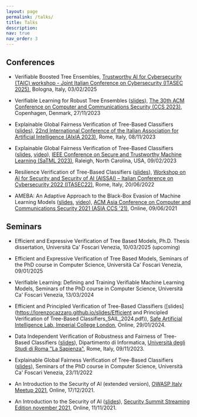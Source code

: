```yaml
---
layout: page
permalink: /talks/
title: Talks
description: 
nav: true
nav_order: 3
---
```


## Conferences

- Verifiable Boosted Tree Ensembles, [Trustworthy AI for Cybersecurity (TAIC) workshop - Joint Italian Conference on Cybersecurity (ITASEC 2025)](https://taicworkshop.github.io/), Bologna, Italy, 03/02/2025

- Verifiable Learning for Robust Tree Ensembles ([slides](https://lorenzocazzaro.github.io/slides/Verifiable_Learning_for_Robust_Tree_Ensembles.pdf)), [The 30th ACM Conference on Computer and Communications Security (CCS 2023)](https://www.sigsac.org/ccs/CCS2023/), Copenhagen, Denmark, 27/11/2023

- Explainable Global Fairness Verification of Tree-Based Classifiers ([slides](https://lorenzocazzaro.github.io/slides/Explainable_Global_Fairness_Verification_AIxIA_2023.pdf)), [22nd International Conference of the Italian Association for Artificial Intelligence (AIxIA 2023)](https://www.aixia2023.cnr.it/), Rome, Italy, 08/11/2023

- Explainable Global Fairness Verification of Tree-Based Classifiers ([slides](https://lorenzocazzaro.github.io/slides/Explainable_Global_Fairness_Verification_SaTML.pdf), [video](https://www.youtube.com/watch?v=lLqtqRFUHao&list=PLFG9vaKTeJq7MklvBGk31GeceuDB4Ofmp&index=23&t=2s&pp=iAQB)), [IEEE Conference on Secure and Trustworthy Machine Learning (SaTML 2023)](https://satml.org/2023/), Raleigh, North Carolina, USA, 09/02/2023

- Resilience Verification of Tree-Based Classifiers ([slides](https://lorenzocazzaro.github.io/slides/Resilience_Verification_of_Tree_Based_Classifiers_AISSAI_2022.pdf)), [Workshop on AI for Security and Security of AI (AISSAI) – Italian Conference on Cybersecurity 2022 (ITASEC22)](http://web.archive.org/web/20220522045701/https://itasec.it/workshop/workshop-ai-for-security-and-security-of-ai/), Rome, Italy, 20/06/2022

- AMEBA: An Adaptive Approach to the Black-Box Evasion of Machine Learning Models ([slides](https://lorenzocazzaro.github.io/slides/AMEBA_AsiaCCS_presentation_15min.pdf), [video](https://dl.acm.org/doi/10.1145/3433210.3453114)), [ACM Asia Conference on Computer and Communications Security 2021 (ASIA CCS '21)](https://asiaccs2021.comp.polyu.edu.hk/), Online, 09/06/2021

## Seminars

- Efficient and Expressive Verification of Tree Based Models, Ph.D. Thesis dissertation, Università Ca' Foscari Venezia, 10/03/2025 (upcoming)

- Efficient and Expressive Verification of Tree Based Models, Seminars of the PhD course in Computer Science, Università Ca' Foscari Venezia, 09/01/2025

- Verifiable Learning: Defining and Training Verifiable Machine Learning Models, Seminars of the PhD course in Computer Science, Università Ca' Foscari Venezia, 13/03/2024

- Efficient and Principled Verification of Tree-Based Classifiers ([slides](https://lorenzocazzaro.github.io/slides/Efficient and Principled Verification of Tree-Based Classifiers_SAIL_2024.pdf)), [Safe Artificial Intelligence Lab, Imperial College London](https://sail.doc.ic.ac.uk/), Online, 29/01/2024.

- Data Independent Verification of Robustness and Fairness of Tree-Based Classifiers ([slides](https://lorenzocazzaro.github.io/slides/Data_Independent_Robustness_and_Fairness_Verification_of_Tree-Based_Classifiers_Sapienza_2023.pdf)), Dipartimento di Informatica, [Università degli Studi di Roma "La Sapienza"](https://www.uniroma1.it/en), Rome, Italy, 09/11/2023.

- Explainable Global Fairness Verification of Tree-Based Classifiers ([slides](https://lorenzocazzaro.github.io/slides/Explainable_Global_Fairness_Verification_SaTML.pdf)), Seminars of the PhD course in Computer Science, Università Ca' Foscari Venezia, 23/11/2022

- An Introduction to the Security of AI (extended version), [OWASP Italy Meetup 2021](https://owasp.org/www-chapter-italy/events/owasp-meetup-171221), Online, 17/12/2021.

- An Introduction to the Security of AI ([slides](https://lorenzocazzaro.github.io/slides/Un_introduzione_alla_sicurezza_dell_AI.pdf)), [Security Summit Streaming Edition november 2021](https://securitysummit.it/eventi/streaming-edition-novembre-2021/info), Online, 11/11/2021.